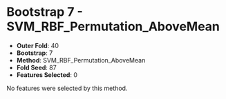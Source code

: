 # Bootstrap 7 - SVM_RBF_Permutation_AboveMean

- **Outer Fold**: 40
- **Bootstrap**: 7
- **Method**: SVM_RBF_Permutation_AboveMean
- **Fold Seed**: 87
- **Features Selected**: 0

No features were selected by this method.
